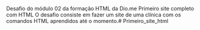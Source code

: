 Desafio do módulo 02 da formação HTML da Dio.me
Primeiro site completo com HTML
O desafio consiste em fazer um site de uma clínica com os comandos HTML aprendidos até o momento.# Primeiro_site_html
